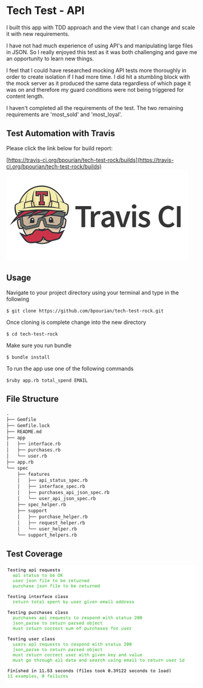 # Tech Test - API

I built this app with TDD approach and the view that I can change and scale it with new requirements.

I have not had much experience of using API's and manipulating large files
in JSON. So I really enjoyed this test as it was both challenging and gave me
an opportunity to learn new things.

I feel that I could have researched mocking API tests more thoroughly in order
to create isolation if I had more time. I did hit a stumbling block with the mock server as it produced the same data regardless of which page it was on and
therefore my guard conditions were not being triggered for content length.

I haven't completed all the requirements of the test. The two remaining
requirements are 'most_sold' and 'most_loyal'.


## Test Automation with Travis

Please click the link below for build report:

[https://travis-ci.org/bpourian/tech-test-rock/builds](https://travis-ci.org/bpourian/tech-test-rock/builds)
![Screenshot](./img/travis.png)



## Usage
Navigate to your project directory using your terminal and type in the following
```
$ git clone https://github.com/bpourian/tech-test-rock.git
```
Once cloning is complete change into the new directory
```
$ cd tech-test-rock
```
Make sure you run bundle
```
$ bundle install
```
To run the app use one of the following commands  

```
$ruby app.rb total_spend EMAIL
```

## File Structure
```
.
├── Gemfile
├── Gemfile.lock
├── README.md
├── app
│   ├── interface.rb
│   ├── purchases.rb
│   └── user.rb
├── app.rb
└── spec
    ├── features
    │   ├── api_status_spec.rb
    │   ├── interface_spec.rb
    │   ├── purchases_api_json_spec.rb
    │   └── user_api_json_spec.rb
    ├── spec_helper.rb
    ├── support
    │   ├── purchase_helper.rb
    │   ├── request_helper.rb
    │   └── user_helper.rb
    └── support_helpers.rb
```

## Test Coverage

![Screenshot](./img/test.png)
